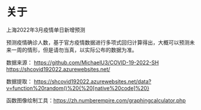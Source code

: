 # 关于

上海2022年3月疫情单日新增预测

预测疫情确诊人数，基于官方疫情数据进行多项式回归计算得出，大概可以预测未来一周的情形，但是请勿当真，以实际公布的数据为准。

数据来源：
https://github.com/MichaelU3/COVID-19-2022-SH
https://shcovid192022.azurewebsites.net/

数据提取：
https://shcovid192022.azurewebsites.net/data?v=function%20random()%20{%20[native%20code]%20}

函数图像绘制工具：https://zh.numberempire.com/graphingcalculator.php






